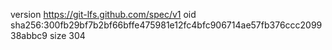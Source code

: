version https://git-lfs.github.com/spec/v1
oid sha256:300fb29bf7b2bf66bffe475981e12fc4bfc906714ae57fb376ccc209938abbc9
size 304
